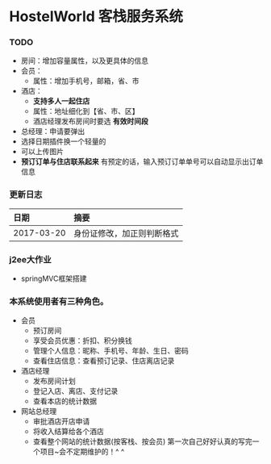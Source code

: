 # HostelWorld 客栈服务系统
### TODO
- 房间：增加容量属性，以及更具体的信息
- 会员：
  - 属性：增加手机号，邮箱，省、市
- 酒店：
  - **支持多人一起住店**
  - 属性：地址细化到【省、市、区】
  - 酒店经理发布房间时要选 **有效时间段**
- 总经理：申请要弹出
- 选择日期插件换一个轻量的
- 可以上传图片
- **预订订单与住店联系起来** 有预定的话，输入预订订单单号可以自动显示出订单信息
### 更新日志
| 日期 | 摘要 |
| :--- | :--- |
| 2017-03-20 | 身份证修改，加正则判断格式 |

### j2ee大作业
- springMVC框架搭建

### 本系统使用者有三种角色。
 - 会员
   - 预订房间
   - 享受会员优惠：折扣、积分换钱
   - 管理个人信息：昵称、手机号、年龄、生日、密码
   - 查看住店信息：查看预订记录、住店离店记录
 - 酒店经理
   - 发布房间计划
   - 登记入店、离店、支付记录
   - 查看本店的统计数据
 - 网站总经理
   - 审批酒店开店申请
   - 将收入结算给各个酒店
   - 查看整个网站的统计数据(按客栈、按会员)
 第一次自己好好认真的写完一个项目~会不定期维护的！^ ^
